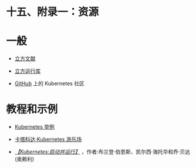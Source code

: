 # 十五、附录一：资源

# 一般

*   [立方文献](https://kubernetes.io/docs/home/)

*   [立方运行库](https://github.com/kubernetes/kubernetes/)

*   [GitHub](https://github.com/kubernetes/community/) 上的 Kubernetes 社区

# 教程和示例

*   [Kubernetes 举例](http://kubernetesbyexample.com)

*   [卡塔科达·Kubernetes 游乐场](https://www.katacoda.com/courses/kubernetes/playground)

*   [*【Kubernetes:启动并运行】*](http://shop.oreilly.com/product/0636920043874.do) ，作者:布兰登·伯恩斯、凯尔西·海托华和乔·贝达(奥赖利)